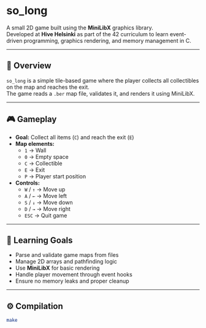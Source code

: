 # so_long

A small 2D game built using the **MiniLibX** graphics library.  
Developed at **Hive Helsinki** as part of the 42 curriculum to learn event-driven programming, graphics rendering, and memory management in C.

---

## 🧩 Overview

`so_long` is a simple tile-based game where the player collects all collectibles on the map and reaches the exit.  
The game reads a `.ber` map file, validates it, and renders it using MiniLibX.

---

## 🎮 Gameplay

- **Goal:** Collect all items (`C`) and reach the exit (`E`)  
- **Map elements:**
  - `1` → Wall  
  - `0` → Empty space  
  - `C` → Collectible  
  - `E` → Exit  
  - `P` → Player start position  
- **Controls:**
  - `W` / `↑` → Move up  
  - `A` / `←` → Move left  
  - `S` / `↓` → Move down  
  - `D` / `→` → Move right  
  - `ESC` → Quit game

---

## 🧠 Learning Goals

- Parse and validate game maps from files  
- Manage 2D arrays and pathfinding logic  
- Use **MiniLibX** for basic rendering  
- Handle player movement through event hooks  
- Ensure no memory leaks and proper cleanup  

---

## ⚙️ Compilation

```bash
make
